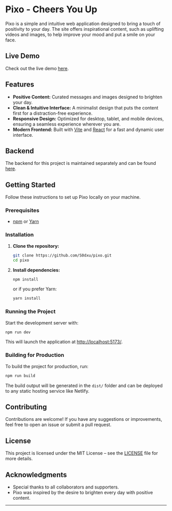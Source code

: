 # Pixo - Cheers You Up

Pixo is a simple and intuitive web application designed to bring a touch of positivity to your day. The site offers inspirational content, such as uplifting videos and images, to help improve your mood and put a smile on your face.

## Live Demo

Check out the live demo [here](https://pixo-v1.netlify.app/foryou).

## Features

- **Positive Content:** Curated messages and images designed to brighten your day.
- **Clean & Intuitive Interface:** A minimalist design that puts the content first for a distraction-free experience.
- **Responsive Design:** Optimized for desktop, tablet, and mobile devices, ensuring a seamless experience wherever you are.
- **Modern Frontend:** Built with [Vite](https://vitejs.dev/) and [React](https://reactjs.org/) for a fast and dynamic user interface.

## Backend

The backend for this project is maintained separately and can be found [here](https://github.com/S0dxu/pixo-back).

## Getting Started

Follow these instructions to set up Pixo locally on your machine.

### Prerequisites

- [npm](https://www.npmjs.com/) or [Yarn](https://yarnpkg.com/)

### Installation

1. **Clone the repository:**

    ```bash
    git clone https://github.com/S0dxu/pixo.git
    cd pixo
    ```

2. **Install dependencies:**

    ```bash
    npm install
    ```

    or if you prefer Yarn:

    ```bash
    yarn install
    ```

### Running the Project

Start the development server with:

```bash
npm run dev
```

This will launch the application at [http://localhost:5173/](http://localhost:5173/).

### Building for Production

To build the project for production, run:

```bash
npm run build
```

The build output will be generated in the `dist/` folder and can be deployed to any static hosting service like Netlify.

## Contributing

Contributions are welcome! If you have any suggestions or improvements, feel free to open an issue or submit a pull request.

## License

This project is licensed under the MIT License – see the [LICENSE](LICENSE) file for more details.

## Acknowledgments

- Special thanks to all collaborators and supporters.
- Pixo was inspired by the desire to brighten every day with positive content.

---

